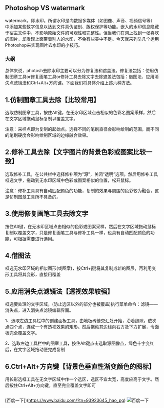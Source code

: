 ## Photoshop VS watermark
watermark，即水印。所谓水印是向数据多媒体（如图像、声音、视频信号等）中添加某些数字信息以达到文件真伪鉴别、版权保护等功能。嵌入的水印信息隐藏于宿主文件中，不影响原始文件的可观性和完整性。但当我们在网上找到一张喜欢的图片，却发现上面带着别人的水印，不免有些美中不足。今天就来列举几个运用Photoshop来实现图片去水印的小技巧。
### 大纲
总体来说，photosh去除水印主要可以分为修复法和遮盖法。修复法包括：使用仿制图章工具or修复画笔工具or修补工具去除文字去除遮盖法包括：借图法、应用消失点滤镜法和Ctrl+Alt+方向键。下面我们将具体介绍上述六种方法。
 
## 1.仿制图章工具去除【比较常用】

选取仿制图章工具，按住Alt键，在无水印区域点击相似的色彩名图案采样，然后在文字区域拖动鼠标复制以覆盖文字。

注意：采样点即为复制的起始点。选择不同的笔刷直径会影响绘制的范围，而不同的笔刷硬度会影响绘制区域的边缘融合效果。
 
## 2.修补工具去除【文字图片的背景色彩或图案比较一致】

选取修补工具，在公共栏中选择修补项为“源”，关闭“透明”选项。然后用修补工具框选文字，拖动到无水印区域中色彩或图案相似的位置，松开鼠标。

注意：修补工具具有自动匹配颜色的功能，复制的效果与周围的色彩较为融合，这是仿制图章工具所不具备的。

## 3.使用修复画笔工具去除文字

按住Alt键，在无水印区域点击相似的色彩或图案采样，然后在文字区域拖动鼠标复制以覆盖文字，只是修复画笔工具与修补工具一样，也具有自动匹配颜色的功能，可根据需要进行选用。

## 4.借图法

框选无水印区域的相似图形(或图案)，按Ctrl+j键将其复制成新的图层，再利用变形工具将其变形，直接用覆盖

## 5.应用消失点滤镜法【透视效果较强】

框选要处理的文字区域，(防止选区以外的部分也被覆盖)执行菜单命令：滤镜——消失点，进入消失点滤镜编辑界面。

1、选取左边工具栏中的创建面板工具，由地板砖缝交汇处开始，沿着缝隙，依次点四个点，连成一个有透视效果的矩形。然后拖动其边线向右方及下方扩展，令面板完全覆盖文字。

2、选取左边工具栏中的图章工具，按住Alt键点击选取源图像点，绿色十字变红后，在文字区域拖动便完成复制

## 6.Ctrl+Alt+方向键【背景色垂直性渐变颜色的图标】

用长形选框工具在无文字区域中作一个选区，选区不宜太宽，高度应高于文字。然后按住Ctrl+Alt+方向键，直至完全覆盖文字即可
##
[百度一下])(https://www.baidu.com/?tn=93923645_hao_pg)
![百度一下](https://ss0.bdstatic.com/5aV1bjqh_Q23odCf/static/superman/img/logo/bd_logo1_31bdc765.png)
